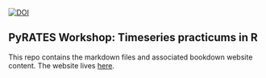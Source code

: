 [![DOI](https://zenodo.org/badge/810962886.svg)](https://doi.org/10.5281/zenodo.14807379)

## PyRATES Workshop: Timeseries practicums in R

This repo contains the markdown files and associated bookdown website content. The website lives [here](https://linked.earth/R_pyrates_practicums/).
